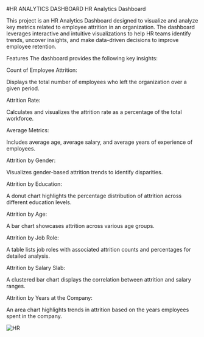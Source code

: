 #HR ANALYTICS DASHBOARD
HR Analytics Dashboard

This project is an HR Analytics Dashboard designed to visualize and analyze key metrics related to employee attrition in an organization. The dashboard leverages interactive and intuitive visualizations to help HR teams identify trends, uncover insights, and make data-driven decisions to improve employee retention.

Features
The dashboard provides the following key insights:

Count of Employee Attrition:

Displays the total number of employees who left the organization over a given period.

Attrition Rate:

Calculates and visualizes the attrition rate as a percentage of the total workforce.

Average Metrics:

Includes average age, average salary, and average years of experience of employees.

Attrition by Gender:

Visualizes gender-based attrition trends to identify disparities.

Attrition by Education:

A donut chart highlights the percentage distribution of attrition across different education levels.

Attrition by Age:

A bar chart showcases attrition across various age groups.

Attrition by Job Role:

A table lists job roles with associated attrition counts and percentages for detailed analysis.

Attrition by Salary Slab:

A clustered bar chart displays the correlation between attrition and salary ranges.

Attrition by Years at the Company:

An area chart highlights trends in attrition based on the years employees spent in the company.

![HR](https://github.com/user-attachments/assets/36f9ad37-d4a5-468a-972e-849610d38d1a)
